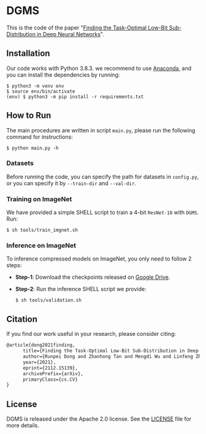 # DGMS

This is the code of the paper "[Finding the Task-Optimal Low-Bit Sub-Distribution in Deep Neural Networks](https://arxiv.org/abs/2112.15139)".

## Installation

Our code works with Python 3.8.3. we recommend to use [Anaconda](https://www.anaconda.com/), and you can install the dependencies by running:

```shell
$ python3 -m venv env
$ source env/bin/activate
(env) $ python3 -m pip install -r requirements.txt
```

## How to Run

The main procedures are written in script `main.py`, please run the following command for instructions:

```shell
$ python main.py -h
```

### Datasets

Before running the code, you can specify the path for datasets in `config.py`, or you can specify it by `--train-dir` and `--val-dir`.

### Training on ImageNet

We have provided a simple SHELL script to train a 4-bit `ResNet-18` with `DGMS`. Run:

```shell
$ sh tools/train_imgnet.sh
```

### Inference on ImageNet

To inference compressed models on ImageNet, you only need to follow 2 steps:

* **Step-1**: Download the checkpoints released on [Google Drive](https://drive.google.com/drive/folders/1rQJLAbP8gb5ZIUyIjEVHof0euyhsVGu4?usp=sharing).

* **Step-2**: Run the inference SHELL script we provide:

  ```shell
  $ sh tools/validation.sh
  ```

## Citation

If you find our work useful in your research, please consider citing:

```tex
@article{dong2021finding,
      title={Finding the Task-Optimal Low-Bit Sub-Distribution in Deep Neural Networks}, 
      author={Runpei Dong and Zhanhong Tan and Mengdi Wu and Linfeng Zhang and Kaisheng Ma},
      year={2021},
      eprint={2112.15139},
      archivePrefix={arXiv},
      primaryClass={cs.CV}
}
```

## License

DGMS is released under the Apache 2.0 license.  See the [LICENSE](./LICENSE) file for more details.
